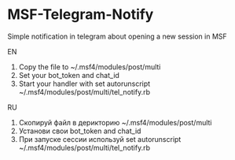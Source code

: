 # MSF-Telegram-Notify
Simple notification in telegram about opening a new session in MSF

EN
1. Copy the file to ~/.msf4/modules/post/multi
2. Set your bot_token and chat_id
3. Start your handler with set autorunscript ~/.msf4/modules/post/multi/tel_notify.rb

RU
1. Скопируй файл в дерикторию ~/.msf4/modules/post/multi
2. Установи свои bot_token and chat_id
3. При запуске сессии используй set autorunscript ~/.msf4/modules/post/multi/tel_notify.rb
